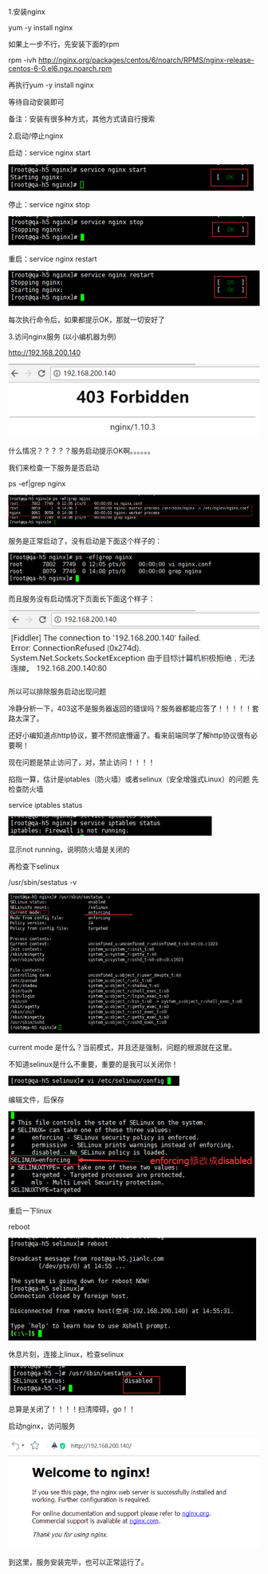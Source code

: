 
1.安装nginx

yum -y install nginx

如果上一步不行，先安装下面的rpm

rpm -ivh http://nginx.org/packages/centos/6/noarch/RPMS/nginx-release-centos-6-0.el6.ngx.noarch.rpm

再执行yum -y install nginx

等待自动安装即可

备注：安装有很多种方式，其他方式请自行搜索

2.启动/停止nginx

启动：service nginx start

![image](https://github.com/INKGROUP/share/blob/master/201705/images/clipboard1.png)

停止：service nginx stop

![image](https://github.com/INKGROUP/share/blob/master/201705/images/clipboard2.png)

重启：service nginx restart

![image](https://github.com/INKGROUP/share/blob/master/201705/images/clipboard3.png)

每次执行命令后，如果都提示OK，那就一切安好了

3.访问nginx服务
(以小编机器为例)

http://192.168.200.140 

![image](https://github.com/INKGROUP/share/blob/master/201705/images/clipboard4.png)

什么情况？？？？？服务启动提示OK啊。。。。。。

我们来检查一下服务是否启动

ps -ef|grep nginx

![image](https://github.com/INKGROUP/share/blob/master/201705/images/clipboard5.png)

服务是正常启动了，没有启动是下面这个样子的：

![image](https://github.com/INKGROUP/share/blob/master/201705/images/clipboard6.png)

而且服务没有启动情况下页面长下面这个样子：

![image](https://github.com/INKGROUP/share/blob/master/201705/images/clipboard7.png)

所以可以排除服务启动出现问题

冷静分析一下，403这不是服务器返回的错误吗？服务器都能应答了！！！！！套路太深了。

还好小编知道点http协议，要不然彻底懵逼了。看来前端同学了解http协议很有必要啊！

现在问题是禁止访问了，对，禁止访问！！！！

掐指一算，估计是iptables（防火墙）或者selinux（安全增强式Linux）的问题
先检查防火墙

service iptables status

![image](https://github.com/INKGROUP/share/blob/master/201705/images/clipboard8.png)

显示not running，说明防火墙是关闭的

再检查下selinux

/usr/sbin/sestatus -v

![image](https://github.com/INKGROUP/share/blob/master/201705/images/clipboard9.png)

current mode 是什么？当前模式，并且还是强制，问题的根源就在这里。

不知道selinux是什么不重要，重要的是我可以关闭你！

![image](https://github.com/INKGROUP/share/blob/master/201705/images/clipboard10.png)

编辑文件，后保存

![image](https://github.com/INKGROUP/share/blob/master/201705/images/clipboard11.png)

重启一下linux

reboot

![image](https://github.com/INKGROUP/share/blob/master/201705/images/clipboard12.png)

休息片刻，连接上linux，检查selinux

![image](https://github.com/INKGROUP/share/blob/master/201705/images/clipboard13.png)

总算是关闭了！！！！扫清障碍，go！！

启动nginx，访问服务

![image](https://github.com/INKGROUP/share/blob/master/201705/images/clipboard14.png)

到这里，服务安装完毕，也可以正常运行了。
